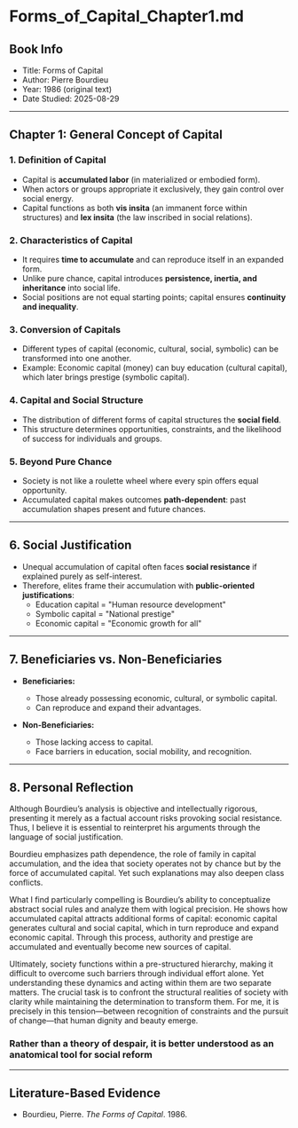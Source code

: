 # Forms_of_Capital_Chapter1.md

## Book Info
- Title: Forms of Capital  
- Author: Pierre Bourdieu  
- Year: 1986 (original text)  
- Date Studied: 2025-08-29  

---

## Chapter 1: General Concept of Capital

### 1. Definition of Capital
- Capital is **accumulated labor** (in materialized or embodied form).  
- When actors or groups appropriate it exclusively, they gain control over social energy.  
- Capital functions as both **vis insita** (an immanent force within structures) and **lex insita** (the law inscribed in social relations).  

### 2. Characteristics of Capital
- It requires **time to accumulate** and can reproduce itself in an expanded form.  
- Unlike pure chance, capital introduces **persistence, inertia, and inheritance** into social life.  
- Social positions are not equal starting points; capital ensures **continuity and inequality**.  

### 3. Conversion of Capitals
- Different types of capital (economic, cultural, social, symbolic) can be transformed into one another.  
- Example: Economic capital (money) can buy education (cultural capital), which later brings prestige (symbolic capital).  

### 4. Capital and Social Structure
- The distribution of different forms of capital structures the **social field**.  
- This structure determines opportunities, constraints, and the likelihood of success for individuals and groups.  

### 5. Beyond Pure Chance
- Society is not like a roulette wheel where every spin offers equal opportunity.  
- Accumulated capital makes outcomes **path-dependent**: past accumulation shapes present and future chances.  

---

## 6. Social Justification
- Unequal accumulation of capital often faces **social resistance** if explained purely as self-interest.  
- Therefore, elites frame their accumulation with **public-oriented justifications**:
  - Education capital = "Human resource development"  
  - Symbolic capital = "National prestige"  
  - Economic capital = "Economic growth for all"  

---

## 7. Beneficiaries vs. Non-Beneficiaries
- **Beneficiaries:**  
  - Those already possessing economic, cultural, or symbolic capital.  
  - Can reproduce and expand their advantages.  

- **Non-Beneficiaries:**  
  - Those lacking access to capital.  
  - Face barriers in education, social mobility, and recognition.  

---

## 8. Personal Reflection
Although Bourdieu’s analysis is objective and intellectually rigorous, presenting it merely as a factual account risks provoking social resistance. Thus, I believe it is essential to reinterpret his arguments through the language of social justification.

Bourdieu emphasizes path dependence, the role of family in capital accumulation, and the idea that society operates not by chance but by the force of accumulated capital. Yet such explanations may also deepen class conflicts.

What I find particularly compelling is Bourdieu’s ability to conceptualize abstract social rules and analyze them with logical precision. He shows how accumulated capital attracts additional forms of capital: economic capital generates cultural and social capital, which in turn reproduce and expand economic capital. Through this process, authority and prestige are accumulated and eventually become new sources of capital.

Ultimately, society functions within a pre-structured hierarchy, making it difficult to overcome such barriers through individual effort alone. Yet understanding these dynamics and acting within them are two separate matters. The crucial task is to confront the structural realities of society with clarity while maintaining the determination to transform them. For me, it is precisely in this tension—between recognition of constraints and the pursuit of change—that human dignity and beauty emerge. 

### Rather than a theory of despair, it is better understood as an anatomical tool for social reform

---

## Literature-Based Evidence
- Bourdieu, Pierre. *The Forms of Capital*. 1986.  
